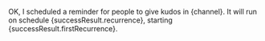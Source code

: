 OK, I scheduled a reminder for people to give kudos in {channel}. It will run on schedule {successResult.recurrence}, starting {successResult.firstRecurrence}.